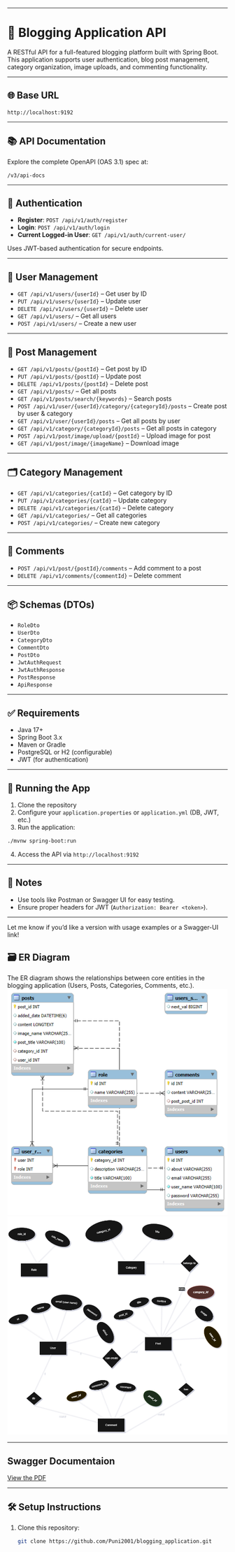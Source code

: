 
---

# 📝 Blogging Application API

A RESTful API for a full-featured blogging platform built with Spring Boot. This application supports user authentication, blog post management, category organization, image uploads, and commenting functionality.

---

## 🌐 Base URL

```
http://localhost:9192
```

---

## 📚 API Documentation

Explore the complete OpenAPI (OAS 3.1) spec at:

```
/v3/api-docs
```

---

## 🔐 Authentication

- **Register**: `POST /api/v1/auth/register`
- **Login**: `POST /api/v1/auth/login`
- **Current Logged-in User**: `GET /api/v1/auth/current-user/`

Uses JWT-based authentication for secure endpoints.

---

## 👤 User Management

- `GET /api/v1/users/{userId}` – Get user by ID  
- `PUT /api/v1/users/{userId}` – Update user  
- `DELETE /api/v1/users/{userId}` – Delete user  
- `GET /api/v1/users/` – Get all users  
- `POST /api/v1/users/` – Create a new user  

---

## 📝 Post Management

- `GET /api/v1/posts/{postId}` – Get post by ID  
- `PUT /api/v1/posts/{postId}` – Update post  
- `DELETE /api/v1/posts/{postId}` – Delete post  
- `GET /api/v1/posts/` – Get all posts  
- `GET /api/v1/posts/search/{keywords}` – Search posts  
- `POST /api/v1/user/{userId}/category/{categoryId}/posts` – Create post by user & category  
- `GET /api/v1/user/{userId}/posts` – Get all posts by user  
- `GET /api/v1/category/{categoryId}/posts` – Get all posts in category  
- `POST /api/v1/post/image/upload/{postId}` – Upload image for post  
- `GET /api/v1/post/image/{imageName}` – Download image  

---

## 🗂️ Category Management

- `GET /api/v1/categories/{catId}` – Get category by ID  
- `PUT /api/v1/categories/{catId}` – Update category  
- `DELETE /api/v1/categories/{catId}` – Delete category  
- `GET /api/v1/categories/` – Get all categories  
- `POST /api/v1/categories/` – Create new category  

---

## 💬 Comments

- `POST /api/v1/post/{postId}/comments` – Add comment to a post  
- `DELETE /api/v1/comments/{commentId}` – Delete comment  

---

## 📦 Schemas (DTOs)

- `RoleDto`
- `UserDto`
- `CategoryDto`
- `CommentDto`
- `PostDto`
- `JwtAuthRequest`
- `JwtAuthResponse`
- `PostResponse`
- `ApiResponse`

---

## ✅ Requirements

- Java 17+
- Spring Boot 3.x
- Maven or Gradle
- PostgreSQL or H2 (configurable)
- JWT (for authentication)

---

## 🚀 Running the App

1. Clone the repository  
2. Configure your `application.properties` or `application.yml` (DB, JWT, etc.)  
3. Run the application:

```bash
./mvnw spring-boot:run
```

4. Access the API via `http://localhost:9192`

---

## 📌 Notes

- Use tools like Postman or Swagger UI for easy testing.
- Ensure proper headers for JWT (`Authorization: Bearer <token>`).

---

Let me know if you’d like a version with usage examples or a Swagger-UI link!

## 🗃 ER Diagram

The ER diagram shows the relationships between core entities in the blogging application (Users, Posts, Categories, Comments, etc.).
![ER Diagram](src/main/resources/docs/ER_Diagram.png)
![ER Diagram using draw io](src/main/resources/docs/bloggingdrawio.png)

---
## Swagger Documentaion

[View the PDF](Swagger.pdf)

---
## 🛠 Setup Instructions

1. Clone this repository:
   ```bash
   git clone https://github.com/Puni2001/blogging_application.git
